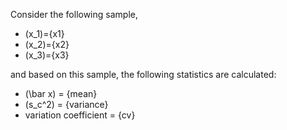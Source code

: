 Consider the following sample,

* \(x_1\)={x1}
* \(x_2\)={x2}
* \(x_3\)={x3}
 
and based on this sample, the following statistics are calculated:

* \(\bar x\) = {mean}
* \(s_c^2\) = {variance}
* variation coefficient = {cv}



